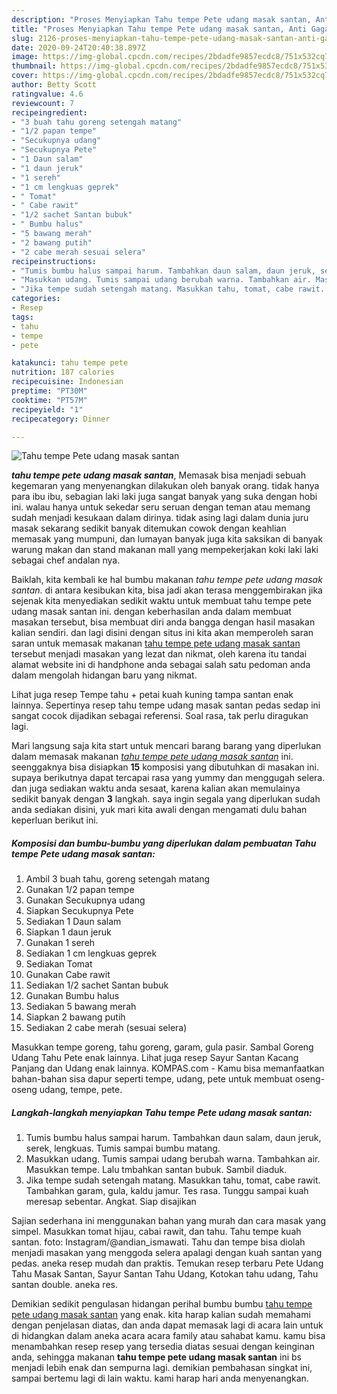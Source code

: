```yaml
---
description: "Proses Menyiapkan Tahu tempe Pete udang masak santan, Anti Gagal"
title: "Proses Menyiapkan Tahu tempe Pete udang masak santan, Anti Gagal"
slug: 2126-proses-menyiapkan-tahu-tempe-pete-udang-masak-santan-anti-gagal
date: 2020-09-24T20:40:38.897Z
image: https://img-global.cpcdn.com/recipes/2bdadfe9857ecdc8/751x532cq70/tahu-tempe-pete-udang-masak-santan-foto-resep-utama.jpg
thumbnail: https://img-global.cpcdn.com/recipes/2bdadfe9857ecdc8/751x532cq70/tahu-tempe-pete-udang-masak-santan-foto-resep-utama.jpg
cover: https://img-global.cpcdn.com/recipes/2bdadfe9857ecdc8/751x532cq70/tahu-tempe-pete-udang-masak-santan-foto-resep-utama.jpg
author: Betty Scott
ratingvalue: 4.6
reviewcount: 7
recipeingredient:
- "3 buah tahu goreng setengah matang"
- "1/2 papan tempe"
- "Secukupnya udang"
- "Secukupnya Pete"
- "1 Daun salam"
- "1 daun jeruk"
- "1 sereh"
- "1 cm lengkuas geprek"
- " Tomat"
- " Cabe rawit"
- "1/2 sachet Santan bubuk"
- " Bumbu halus"
- "5 bawang merah"
- "2 bawang putih"
- "2 cabe merah sesuai selera"
recipeinstructions:
- "Tumis bumbu halus sampai harum. Tambahkan daun salam, daun jeruk, serek, lengkuas. Tumis sampai bumbu matang."
- "Masukkan udang. Tumis sampai udang berubah warna. Tambahkan air. Masukkan tempe. Lalu tmbahkan santan bubuk. Sambil diaduk."
- "Jika tempe sudah setengah matang. Masukkan tahu, tomat, cabe rawit. Tambahkan garam, gula, kaldu jamur. Tes rasa. Tunggu sampai kuah meresap sebentar. Angkat. Siap disajikan"
categories:
- Resep
tags:
- tahu
- tempe
- pete

katakunci: tahu tempe pete 
nutrition: 187 calories
recipecuisine: Indonesian
preptime: "PT30M"
cooktime: "PT57M"
recipeyield: "1"
recipecategory: Dinner

---
```



![Tahu tempe Pete udang masak santan](https://img-global.cpcdn.com/recipes/2bdadfe9857ecdc8/751x532cq70/tahu-tempe-pete-udang-masak-santan-foto-resep-utama.jpg)

<b><i>tahu tempe pete udang masak santan</i></b>, Memasak bisa menjadi sebuah kegemaran yang menyenangkan dilakukan oleh banyak orang. tidak hanya para ibu ibu, sebagian laki laki juga sangat banyak yang suka dengan hobi ini. walau hanya untuk sekedar seru seruan dengan teman atau memang sudah menjadi kesukaan dalam dirinya. tidak asing lagi dalam dunia juru masak sekarang sedikit banyak ditemukan cowok dengan keahlian memasak yang mumpuni, dan lumayan banyak juga kita saksikan di banyak warung makan dan stand makanan mall yang mempekerjakan koki laki laki sebagai chef andalan nya.

Baiklah, kita kembali ke hal bumbu makanan <i>tahu tempe pete udang masak santan</i>. di antara kesibukan kita, bisa jadi akan terasa menggembirakan jika sejenak kita menyediakan sedikit waktu untuk membuat tahu tempe pete udang masak santan ini. dengan keberhasilan anda dalam membuat masakan tersebut, bisa membuat diri anda bangga dengan hasil masakan kalian sendiri. dan lagi disini dengan situs ini kita akan memperoleh saran saran untuk memasak makanan <u>tahu tempe pete udang masak santan</u> tersebut menjadi masakan yang lezat dan nikmat, oleh karena itu tandai alamat website ini di handphone anda sebagai salah satu pedoman anda dalam mengolah hidangan baru yang nikmat.

Lihat juga resep Tempe tahu + petai kuah kuning tampa santan enak lainnya. Sepertinya resep tahu tempe udang masak santan pedas sedap ini sangat cocok dijadikan sebagai referensi. Soal rasa, tak perlu diragukan lagi.


Mari langsung saja kita start untuk mencari barang barang yang diperlukan dalam memasak makanan <u><i>tahu tempe pete udang masak santan</i></u> ini. seenggaknya bisa disiapkan <b>15</b> komposisi yang dibutuhkan di masakan ini. supaya berikutnya dapat tercapai rasa yang yummy dan menggugah selera. dan juga sediakan waktu anda sesaat, karena kalian akan memulainya sedikit banyak dengan <b>3</b> langkah. saya ingin segala yang diperlukan sudah anda sediakan disini, yuk mari kita awali dengan mengamati dulu bahan keperluan berikut ini.

<!--inarticleads1-->

##### Komposisi dan bumbu-bumbu yang diperlukan dalam pembuatan Tahu tempe Pete udang masak santan:

1. Ambil 3 buah tahu, goreng setengah matang
1. Gunakan 1/2 papan tempe
1. Gunakan Secukupnya udang
1. Siapkan Secukupnya Pete
1. Sediakan 1 Daun salam
1. Siapkan 1 daun jeruk
1. Gunakan 1 sereh
1. Sediakan 1 cm lengkuas geprek
1. Sediakan  Tomat
1. Gunakan  Cabe rawit
1. Sediakan 1/2 sachet Santan bubuk
1. Gunakan  Bumbu halus
1. Sediakan 5 bawang merah
1. Siapkan 2 bawang putih
1. Sediakan 2 cabe merah (sesuai selera)


Masukkan tempe goreng, tahu goreng, garam, gula pasir. Sambal Goreng Udang Tahu Pete enak lainnya. Lihat juga resep Sayur Santan Kacang Panjang dan Udang enak lainnya. KOMPAS.com - Kamu bisa memanfaatkan bahan-bahan sisa dapur seperti tempe, udang, pete untuk membuat oseng-oseng udang, tempe, pete. 

<!--inarticleads2-->

##### Langkah-langkah menyiapkan Tahu tempe Pete udang masak santan:

1. Tumis bumbu halus sampai harum. Tambahkan daun salam, daun jeruk, serek, lengkuas. Tumis sampai bumbu matang.
1. Masukkan udang. Tumis sampai udang berubah warna. Tambahkan air. Masukkan tempe. Lalu tmbahkan santan bubuk. Sambil diaduk.
1. Jika tempe sudah setengah matang. Masukkan tahu, tomat, cabe rawit. Tambahkan garam, gula, kaldu jamur. Tes rasa. Tunggu sampai kuah meresap sebentar. Angkat. Siap disajikan


Sajian sederhana ini menggunakan bahan yang murah dan cara masak yang simpel. Masukkan tomat hijau, cabai rawit, dan tahu. Tahu tempe kuah santan. foto: Instagram/@andian_ismawati. Tahu dan tempe bisa diolah menjadi masakan yang menggoda selera apalagi dengan kuah santan yang pedas. aneka resep mudah dan praktis. Temukan resep terbaru Pete Udang Tahu Masak Santan, Sayur Santan Tahu Udang, Kotokan tahu udang, Tahu santan double. aneka res. 

Demikian sedikit pengulasan hidangan perihal bumbu bumbu <u>tahu tempe pete udang masak santan</u> yang enak. kita harap kalian sudah memahami dengan penjelasan diatas, dan anda dapat memasak lagi di acara lain untuk di hidangkan dalam aneka acara acara family atau sahabat kamu. kamu bisa menambahkan resep resep yang tersedia diatas sesuai dengan keinginan anda, sehingga makanan <b>tahu tempe pete udang masak santan</b> ini bs menjadi lebih enak dan sempurna lagi. demikian pembahasan singkat ini, sampai bertemu lagi di lain waktu. kami harap hari anda menyenangkan.
